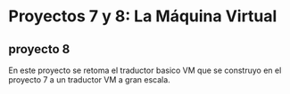 # Proyectos 7 y 8: La Máquina Virtual

## proyecto 8
En este proyecto se retoma el traductor basico VM que se construyo en el proyecto 7 a un traductor VM a gran escala.

